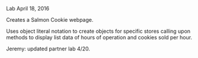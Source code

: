 Lab April 18, 2016

Creates a Salmon Cookie webpage.

Uses object literal notation to create objects for specific stores calling upon
methods to display list data of hours of operation and cookies sold per hour.

Jeremy: updated partner lab 4/20.
